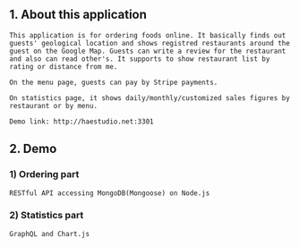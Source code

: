 ## 1. About this application  
    This application is for ordering foods online. It basically finds out guests' geological location and shows registred restaurants around the guest on the Google Map. Guests can write a review for the restaurant and also can read other's. It supports to show restaurant list by rating or distance from me.
    
    On the menu page, guests can pay by Stripe payments.
    
    On statistics page, it shows daily/monthly/customized sales figures by restaurant or by menu.  
  
    Demo link: http://haestudio.net:3301
## 2. Demo
###  1) Ordering part
    RESTful API accessing MongoDB(Mongoose) on Node.js



###  2) Statistics part
    GraphQL and Chart.js


